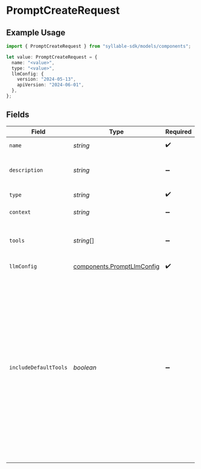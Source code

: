 # PromptCreateRequest

## Example Usage

```typescript
import { PromptCreateRequest } from "syllable-sdk/models/components";

let value: PromptCreateRequest = {
  name: "<value>",
  type: "<value>",
  llmConfig: {
    version: "2024-05-13",
    apiVersion: "2024-06-01",
  },
};
```

## Fields

| Field                                                                                                                                                                                                                                                         | Type                                                                                                                                                                                                                                                          | Required                                                                                                                                                                                                                                                      | Description                                                                                                                                                                                                                                                   |
| ------------------------------------------------------------------------------------------------------------------------------------------------------------------------------------------------------------------------------------------------------------- | ------------------------------------------------------------------------------------------------------------------------------------------------------------------------------------------------------------------------------------------------------------- | ------------------------------------------------------------------------------------------------------------------------------------------------------------------------------------------------------------------------------------------------------------- | ------------------------------------------------------------------------------------------------------------------------------------------------------------------------------------------------------------------------------------------------------------- |
| `name`                                                                                                                                                                                                                                                        | *string*                                                                                                                                                                                                                                                      | :heavy_check_mark:                                                                                                                                                                                                                                            | The prompt name                                                                                                                                                                                                                                               |
| `description`                                                                                                                                                                                                                                                 | *string*                                                                                                                                                                                                                                                      | :heavy_minus_sign:                                                                                                                                                                                                                                            | The description of the prompt                                                                                                                                                                                                                                 |
| `type`                                                                                                                                                                                                                                                        | *string*                                                                                                                                                                                                                                                      | :heavy_check_mark:                                                                                                                                                                                                                                            | The type of the prompt                                                                                                                                                                                                                                        |
| `context`                                                                                                                                                                                                                                                     | *string*                                                                                                                                                                                                                                                      | :heavy_minus_sign:                                                                                                                                                                                                                                            | The prompt text                                                                                                                                                                                                                                               |
| `tools`                                                                                                                                                                                                                                                       | *string*[]                                                                                                                                                                                                                                                    | :heavy_minus_sign:                                                                                                                                                                                                                                            | Names of tools to which the prompt has access                                                                                                                                                                                                                 |
| `llmConfig`                                                                                                                                                                                                                                                   | [components.PromptLlmConfig](../../models/components/promptllmconfig.md)                                                                                                                                                                                      | :heavy_check_mark:                                                                                                                                                                                                                                            | N/A                                                                                                                                                                                                                                                           |
| `includeDefaultTools`                                                                                                                                                                                                                                         | *boolean*                                                                                                                                                                                                                                                     | :heavy_minus_sign:                                                                                                                                                                                                                                            | Whether to include the default tools (`hangup`, `summary`) in the list of tools for the prompt. If you disable this during creation, you might want to disable it during updates as well, otherwise the default tools will be added when updating the prompt. |